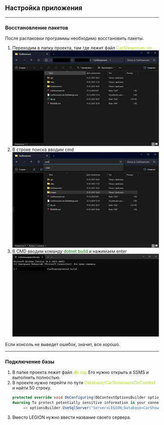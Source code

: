 ## Настройка приложения

___

### Восстановление пакетов

После распаковки программы необходимо восстановить пакеты.

1. Переходим в папку проекта, там где лежит файл <span style="color:#b4de1d">CarShowroom.sln</span>
   ![папка проекта](images/1.png)
2. В строке поиска вводим cmd
   ![папка проекта](images/2.png)
3. В CMD вводим команду <span style="color:green">dotnet build</span> и нажимаем enter
   ![папка проекта](images/3.png)

Если консоль не выведет ошибок, значит, все хорошо.
___

### Подключение базы

1. В папке проекта лежит файл <span style="color:#b4de1d">db.sql</span>.
   Его нужно открыть в SSMS и выполнить полностью.
2. В проекте нужно перейти по пути <span style="color:#b4de1d">Database/CarShowroomDbContext</span> и найти 50 строку. 
   ```csharp
   protected override void OnConfiguring(DbContextOptionsBuilder optionsBuilder)
   #warning To protect potentially sensitive information in your connection string, you should move it out of source code. You can avoid scaffolding the connection string by using the Name= syntax to read it from configuration - see https://go.microsoft.com/fwlink/?linkid=2131148. For more guidance on storing connection strings, see https://go.microsoft.com/fwlink/?LinkId=723263.
        => optionsBuilder.UseSqlServer("Server=LEGION;Database=CarShowroomDb;Trusted_connection=True;TrustServerCertificate=True");
   ```
3. Вместо LEGION нужно ввести название своего сервера.
